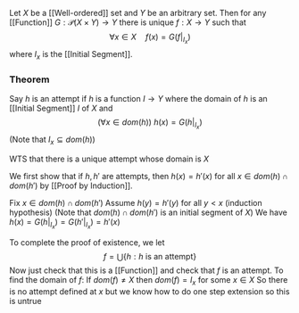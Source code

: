 Let $X$ be a [[Well-ordered]] set and $Y$ be an arbitrary set.
Then for any [[Function]] $G:\mathcal{P}(X\times Y)\to Y$ 
there is unique $f:X\to Y$ such that
$$
\forall x\in X\quad %quad
f(x)=G(f|_{I_{x}})
$$
where $I_{x}$ is the [[Initial Segment]].

### Theorem
Say $h$ is an attempt if $h$ is a function $I\to Y$ 
where the domain of $h$ is an [[Initial Segment]] $I$ of $X$ and 
$$
(\forall x\in dom(h))\ h(x)=G(h|_{I_{x}})
$$
(Note that $I_{x}\subseteq dom(h)$)

WTS that there is a unique attempt whose domain is $X$

We first show that if $h,h'$ are attempts, then $h(x)=h'(x)$ for all $x\in dom(h)\cap dom(h')$ by [[Proof by Induction]].

Fix $x\in dom(h)\cap dom(h')$
Assume $h(y)=h'(y)$ for all $y<x$ (induction hypothesis)
(Note that $dom(h)\cap dom(h')$ is an initial segment of $X$)
We have $h(x)=G(h|_{I_{x}})=G(h'|_{I_{x}})=h'(x)$

To complete the proof of existence, we let 
$$
f=\bigcup \{ h:h\text{ is an attempt} \}
$$
Now just check that this is a [[Function]] and check that $f$ is an attempt.
To find the domain of $f$: 
If $dom(f)\neq X$ then $dom(f)=I_{x}$ for some $x\in X$
So there is no attempt defined at $x$ 
but we know how to do one step extension so this is untrue

